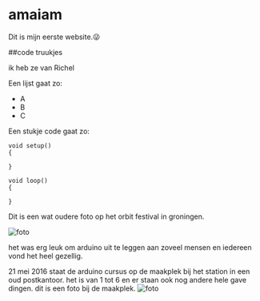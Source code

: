 # amaiam


Dit is mijn eerste website.😜

##code truukjes

ik heb ze van Richel



Een lijst gaat zo:

 * A
 * B
 * C

Een stukje code gaat zo:

```
void setup() 
{

}

void loop()
{

}
```


Dit is een wat oudere foto op het orbit festival in groningen.



![foto](20151218OrbitFest.jpg)







het was erg leuk om arduino uit te leggen aan zoveel mensen en iedereen vond het heel gezellig.

21 mei 2016 staat de arduino cursus op de maakplek
bij het station in een oud postkantoor.
het is van 1 tot 6 en er staan ook nog andere hele gave dingen.
dit is een foto bij de maakplek.
![foto](20160521Maakplek2.jpg)



 
